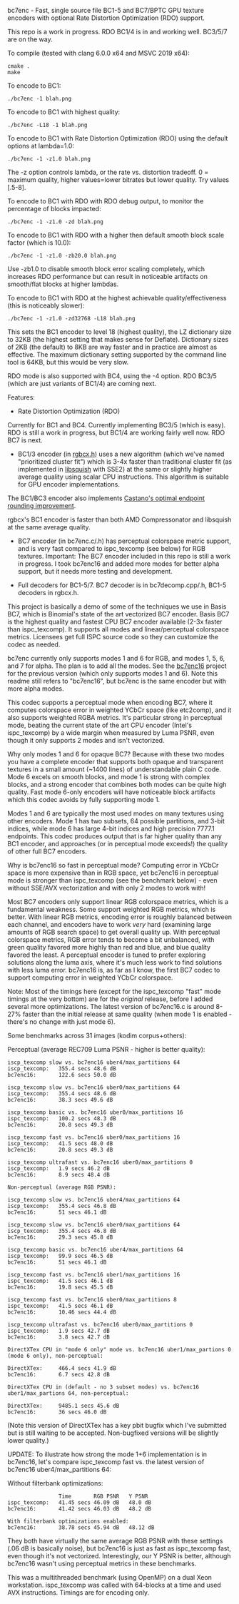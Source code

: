 bc7enc - Fast, single source file BC1-5 and BC7/BPTC GPU texture encoders with optional Rate Distortion Optimization (RDO) support.

This repo is a work in progress. RDO BC1/4 is in and working well. BC3/5/7 are on the way.

To compile (tested with clang 6.0.0 x64 and MSVC 2019 x64):

```
cmake .
make
```

To encode to BC1:
```
./bc7enc -1 blah.png
```

To encode to BC1 with highest quality:
```
./bc7enc -L18 -1 blah.png
```

To encode to BC1 with Rate Distortion Optimization (RDO) using the default options at lambda=1.0:
```
./bc7enc -1 -z1.0 blah.png
```

The -z option controls lambda, or the rate vs. distortion tradeoff. 0 = maximum quality, higher values=lower bitrates but lower quality. Try values [.5-8].

To encode to BC1 with RDO with RDO debug output, to monitor the percentage of blocks impacted:
```
./bc7enc -1 -z1.0 -zd blah.png
```

To encode to BC1 with RDO with a higher then default smooth block scale factor (which is 10.0):
```
./bc7enc -1 -z1.0 -zb20.0 blah.png
```

Use -zb1.0 to disable smooth block error scaling completely, which increases RDO performance but can result in noticeable artifacts on smooth/flat blocks at higher lambdas.

To encode to BC1 with RDO at the highest achievable quality/effectiveness (this is noticeably slower):

```
./bc7enc -1 -z1.0 -zd32768 -L18 blah.png
```

This sets the BC1 encoder to level 18 (highest quality), the LZ dictionary size to 32KB (the highest setting that makes sense for Deflate). Dictionary sizes of 2KB (the default) to 8KB are way faster and in practice are almost as effective. The maximum dictionary setting supported by the command line tool is 64KB, but this would be very slow.

RDO mode is also supported with BC4, using the -4 option. RDO BC3/5 (which are just variants of BC1/4) are coming next.

Features:
- Rate Distortion Optimization (RDO)

Currently for BC1 and BC4. Currently implementing BC3/5 (which is easy).
RDO is still a work in progress, but BC1/4 are working fairly well now.
RDO BC7 is next.

- BC1/3 encoder (in [rgbcx.h](https://github.com/richgel999/bc7enc/blob/master/rgbcx.h)) uses a new algorithm (which we've named "prioritized cluster fit") which is 3-4x faster than traditional cluster fit (as implemented in [libsquish](https://github.com/svn2github/libsquish) with SSE2) at the same or slightly higher average quality using scalar CPU instructions. This algorithm is suitable for GPU encoder implementations.

The BC1/BC3 encoder also implements [Castano's optimal endpoint rounding improvement](https://gist.github.com/castano/c92c7626f288f9e99e158520b14a61cf).

rgbcx's BC1 encoder is faster than both AMD Compressonator and libsquish at the same average quality.

- BC7 encoder (in bc7enc.c/.h) has perceptual colorspace metric support, and is very fast compared to ispc_texcomp (see below) for RGB textures. Important: The BC7 encoder included in this repo is still a work in progress. I took bc7enc16 and added more modes for better alpha support, but it needs more testing and development.

- Full decoders for BC1-5/7. BC7 decoder is in bc7decomp.cpp/.h, BC1-5 decoders in rgbcx.h.

This project is basically a demo of some of the techniques we use in Basis BC7,
which is Binomial's state of the art vectorized BC7 encoder. Basis BC7 is the
highest quality and fastest CPU BC7 encoder available (2-3x faster than
ispc_texcomp). It supports all modes and linear/perceptual colorspace metrics.
Licensees get full ISPC source code so they can customize the codec as needed.

bc7enc currently only supports modes 1 and 6 for RGB, and modes 1, 5, 6, and 7 for alpha. The plan is to add all the modes. See the [bc7enc16](https://github.com/richgel999/bc7enc16) project for the previous version (which only supports modes 1 and 6). Note this readme still refers to "bc7enc16", but bc7enc is the same encoder but with more alpha modes.

This codec supports a perceptual mode when encoding BC7, where it computes colorspace error in
weighted YCbCr space (like etc2comp), and it also supports weighted RGBA
metrics. It's particular strong in perceptual mode, beating the current state of
the art CPU encoder (Intel's ispc_texcomp) by a wide margin when measured by
Luma PSNR, even though it only supports 2 modes and isn't vectorized.

Why only modes 1 and 6 for opaque BC7?
Because with these two modes you have a complete encoder that supports both
opaque and transparent textures in a small amount (~1400 lines) of
understandable plain C code. Mode 6 excels on smooth blocks, and mode 1 is
strong with complex blocks, and a strong encoder that combines both modes can be
quite high quality. Fast mode 6-only encoders will have noticeable block
artifacts which this codec avoids by fully supporting mode 1.

Modes 1 and 6 are typically the most used modes on many textures using other
encoders. Mode 1 has two subsets, 64 possible partitions, and 3-bit indices,
while mode 6 has large 4-bit indices and high precision 7777.1 endpoints. This
codec produces output that is far higher quality than any BC1 encoder, and
approaches (or in perceptual mode exceeds!) the quality of other full BC7
encoders.

Why is bc7enc16 so fast in perceptual mode?
Computing error in YCbCr space is more expensive than in RGB space, yet bc7enc16
in perceptual mode is stronger than ispc_texcomp (see the benchmark below) -
even without SSE/AVX vectorization and with only 2 modes to work with!

Most BC7 encoders only support linear RGB colorspace metrics, which is a
fundamental weakness. Some support weighted RGB metrics, which is better. With
linear RGB metrics, encoding error is roughly balanced between each channel, and
encoders have to work *very* hard (examining large amounts of RGB search space)
to get overall quality up. With perceptual colorspace metrics, RGB error tends
to become a bit unbalanced, with green quality favored more highly than red and
blue, and blue quality favored the least. A perceptual encoder is tuned to
prefer exploring solutions along the luma axis, where it's much less work to find
solutions with less luma error. bc7enc16 is, as far as I know, the first BC7
codec to support computing error in weighted YCbCr colorspace.

Note: Most of the timings here (except for the ispc_texcomp "fast" mode timings at the very bottom)
are for the *original* release, before I added several more optimizations. The latest version of 
bc7enc16.c is around 8-27% faster than the initial release at same quality (when mode 1 is enabled - 
there's no change with just mode 6).

Some benchmarks across 31 images (kodim corpus+others):

Perceptual (average REC709 Luma PSNR - higher is better quality):
```
iscp_texcomp slow vs. bc7enc16 uber4/max_partitions 64
iscp_texcomp:   355.4 secs 48.6 dB
bc7enc16:       122.6 secs 50.0 dB

iscp_texcomp slow vs. bc7enc16 uber0/max_partitions 64
iscp_texcomp:   355.4 secs 48.6 dB
bc7enc16:       38.3 secs 49.6 dB

iscp_texcomp basic vs. bc7enc16 uber0/max_partitions 16
ispc_texcomp:   100.2 secs 48.3 dB
bc7enc16:       20.8 secs 49.3 dB 

iscp_texcomp fast vs. bc7enc16 uber0/max_partitions 16
iscp_texcomp:   41.5 secs 48.0 dB 
bc7enc16:       20.8 secs 49.3 dB

iscp_texcomp ultrafast vs. bc7enc16 uber0/max_partitions 0
iscp_texcomp:   1.9 secs 46.2 dB
bc7enc16:       8.9 secs 48.4 dB 

Non-perceptual (average RGB PSNR):

iscp_texcomp slow vs. bc7enc16 uber4/max_partitions 64
iscp_texcomp:   355.4 secs 46.8 dB 
bc7enc16:       51 secs 46.1 dB

iscp_texcomp slow vs. bc7enc16 uber0/max_partitions 64
iscp_texcomp:   355.4 secs 46.8 dB
bc7enc16:       29.3 secs 45.8 dB

iscp_texcomp basic vs. bc7enc16 uber4/max_partitions 64
iscp_texcomp:   99.9 secs 46.5 dB
bc7enc16:       51 secs 46.1 dB

iscp_texcomp fast vs. bc7enc16 uber1/max_partitions 16
ispc_texcomp:   41.5 secs 46.1 dB
bc7enc16:       19.8 secs 45.5 dB

iscp_texcomp fast vs. bc7enc16 uber0/max_partitions 8
ispc_texcomp:   41.5 secs 46.1 dB
bc7enc16:       10.46 secs 44.4 dB

iscp_texcomp ultrafast vs. bc7enc16 uber0/max_partitions 0
ispc_texcomp:   1.9 secs 42.7 dB 
bc7enc16:       3.8 secs 42.7 dB

DirectXTex CPU in "mode 6 only" mode vs. bc7enc16 uber1/max_partions 0 (mode 6 only), non-perceptual:

DirectXTex:     466.4 secs 41.9 dB 
bc7enc16:       6.7 secs 42.8 dB

DirectXTex CPU in (default - no 3 subset modes) vs. bc7enc16 uber1/max_partions 64, non-perceptual:

DirectXTex:     9485.1 secs 45.6 dB 
bc7enc16:       36 secs 46.0 dB
```
(Note this version of DirectXTex has a key pbit bugfix which I've submitted but
is still waiting to be accepted. Non-bugfixed versions will be slightly lower
quality.)

UPDATE: To illustrate how strong the mode 1+6 implementation is in bc7enc16, let's compare ispc_texcomp 
fast vs. the latest version of bc7enc16 uber4/max_partitions 64:

Without filterbank optimizations:
```
                Time       RGB PSNR   Y PSNR
ispc_texcomp:   41.45 secs 46.09 dB   48.0 dB
bc7enc16:       41.42 secs 46.03 dB   48.2 dB

With filterbank optimizations enabled:
bc7enc16:       38.78 secs 45.94 dB   48.12 dB
```
They both have virtually the same average RGB PSNR with these settings (.06 dB is basically noise), but 
bc7enc16 is just as fast as ispc_texcomp fast, even though it's not vectorized. Interestingly, our Y PSNR is better, 
although bc7enc16 wasn't using perceptual metrics in these benchmarks. 

This was a multithreaded benchmark (using OpenMP) on a dual Xeon workstation.
ispc_texcomp was called with 64-blocks at a time and used AVX instructions.
Timings are for encoding only.
